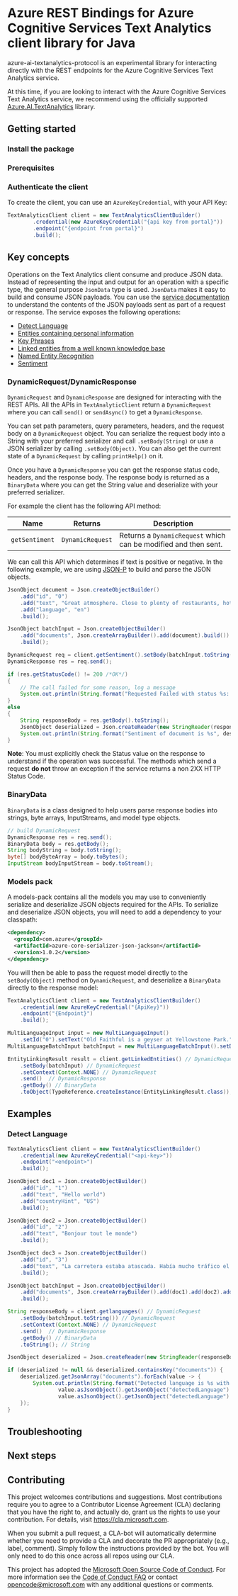 # Azure REST Bindings for Azure Cognitive Services Text Analytics client library for Java

azure-ai-textanalytics-protocol is an experimental library for interacting directly with the REST endpoints for the Azure Cognitive Services Text Analytics service.

At this time, if you are looking to interact with the Azure Cognitive Services Text Analytics service, we recommend using the officially supported [Azure.AI.TextAnalytics](https://github.com/Azure/azure-sdk-for-java/tree/master/sdk/textanalytics/azure-ai-textanalytics) library.

## Getting started

### Install the package

### Prerequisites

### Authenticate the client

To create the client, you can use an `AzureKeyCredential`, with your API Key:

```java
TextAnalyticsClient client = new TextAnalyticsClientBuilder()
        .credential(new AzureKeyCredential("{api key from portal}"))
        .endpoint("{endpoint from portal}")
        .build();
```

## Key concepts

Operations on the Text Analytics client consume and produce JSON data. Instead of representing the input and output for an operation with a specific type, the general purpose `JsonData` type is used. `JsonData` makes it easy to build and consume JSON payloads. You can use the [service documentation](https://westus2.dev.cognitive.microsoft.com/docs/services/TextAnalytics-v3-1-preview-1/operations/Languages) to understand the contents of the JSON payloads sent as part of a request or response.  The service exposes the following operations:

- [Detect Language](https://westus2.dev.cognitive.microsoft.com/docs/services/TextAnalytics-v3-1-preview-1/operations/Languages)
- [Entities containing personal information](https://westus2.dev.cognitive.microsoft.com/docs/services/TextAnalytics-v3-1-preview-1/operations/EntitiesRecognitionPii)
- [Key Phrases](https://westus2.dev.cognitive.microsoft.com/docs/services/TextAnalytics-v3-1-preview-1/operations/KeyPhrases)
- [Linked entities from a well known knowledge base](https://westus2.dev.cognitive.microsoft.com/docs/services/TextAnalytics-v3-1-preview-1/operations/EntitiesLinking)
- [Named Entity Recognition](https://westus2.dev.cognitive.microsoft.com/docs/services/TextAnalytics-v3-1-preview-1/operations/EntitiesRecognitionGeneral)
- [Sentiment](https://westus2.dev.cognitive.microsoft.com/docs/services/TextAnalytics-v3-1-preview-1/operations/Sentiment)

### DynamicRequest/DynamicResponse

`DynamicRequest` and `DynamicResponse` are designed for interacting with the REST APIs. All the APIs in `TextAnalyticClient` return a `DynamicRequest` where you can call `send()` or `sendAsync()` to get a `DynamicResponse`.

You can set path parameters, query parameters, headers, and the request body on a `DynamicRequest` object. You can serialize the request body into a String with your preferred serializer and call `.setBody(String)` or use a JSON serializer by calling `.setBody(Object)`. You can also get the current state of a `DynamicRequest` by calling `printHelp()` on it.

Once you have a `DynamicResponse` you can get the response status code, headers, and the response body. The response body is returned as a `BinaryData` where you can get the String value and deserialize with your preferred serializer.
 
For example the client has the following API method:

| Name                  | Returns                 | Description                                                               |
|-----------------------|-------------------------|---------------------------------------------------------------------------|
| `getSentiment` | `DynamicRequest`        | Returns a `DynamicRequest` which can be modified and then sent.           |

We can call this API which determines if text is positive or negative. In the following example, we are using [JSON-P](https://javaee.github.io/jsonp/getting-started.html) to build and parse the JSON objects.

```java Snippet:DynamicRequestAndResponse
JsonObject document = Json.createObjectBuilder()
    .add("id", "0")
    .add("text", "Great atmosphere. Close to plenty of restaurants, hotels, and transit! Staff are friendly and helpful.")
    .add("language", "en")
    .build();

JsonObject batchInput = Json.createObjectBuilder()
    .add("documents", Json.createArrayBuilder().add(document).build())
    .build();

DynamicRequest req = client.getSentiment().setBody(batchInput.toString());
DynamicResponse res = req.send();

if (res.getStatusCode() != 200 /*OK*/)
{
    // The call failed for some reason, log a message
    System.out.println(String.format("Requested Failed with status %s: %s", res.getStatusCode(), res.getBody().toString()));
}
else
{
    String responseBody = res.getBody().toString();
    JsonObject deserialized = Json.createReader(new StringReader(responseBody)).readObject();
    System.out.println(String.format("Sentiment of document is %s", deserialized.getJsonArray("documents").get(0).asJsonObject().getString("sentiment")));
}
```

**Note**: You must explicitly check the Status value on the response to understand if the operation was successful. The methods which send a request **do not** throw an exception if the service returns a non 2XX HTTP Status Code.

### BinaryData

`BinaryData` is a class designed to help users parse response bodies into strings, byte arrays, InputStreams, and model type objects.

```java
// build DynamicRequest
DynamicResponse res = req.send();
BinaryData body = res.getBody();
String bodyString = body.toString();
byte[] bodyByteArray = body.toBytes();
InputStream bodyInputStream = body.toStream();
```

### Models pack

A models-pack contains all the models you may use to conveniently serialize and deserialize JSON objects required for the APIs. To serialize and deserialize JSON objects, you will need to add a dependency to your classpath:

```xml
<dependency>
  <groupId>com.azure</groupId>
  <artifactId>azure-core-serializer-json-jackson</artifactId>
  <version>1.0.2</version>
</dependency>
```

You will then be able to pass the request model directly to the `setBody(Object)` method on `DynamicRequest`, and deserialize a `BinaryData` directly to the response model:

```java
TextAnalyticsClient client = new TextAnalyticsClientBuilder()
    .credential(new AzureKeyCredential("{ApiKey}"))
    .endpoint("{Endpoint}")
    .build();

MultiLanguageInput input = new MultiLanguageInput()
    .setId("0").setText("Old Faithful is a geyser at Yellowstone Park.");
MultiLanguageBatchInput batchInput = new MultiLanguageBatchInput().setDocuments(Collections.singletonList(input));

EntityLinkingResult result = client.getLinkedEntities() // DynamicRequest
    .setBody(batchInput) // DynamicRequest
    .setContext(Context.NONE) // DynamicRequest
    .send()  // DynamicResponse
    .getBody() // BinaryData
    .toObject(TypeReference.createInstance(EntityLinkingResult.class));
```

## Examples

### Detect Language

```Java Snippet:DetectLanguagesSample
TextAnalyticsClient client = new TextAnalyticsClientBuilder()
    .credential(new AzureKeyCredential("<api-key>"))
    .endpoint("<endpoint>")
    .build();

JsonObject doc1 = Json.createObjectBuilder()
    .add("id", "1")
    .add("text", "Hello world")
    .add("countryHint", "US")
    .build();

JsonObject doc2 = Json.createObjectBuilder()
    .add("id", "2")
    .add("text", "Bonjour tout le monde")
    .build();

JsonObject doc3 = Json.createObjectBuilder()
    .add("id", "3")
    .add("text", "La carretera estaba atascada. Había mucho tráfico el día de ayer.")
    .build();

JsonObject batchInput = Json.createObjectBuilder()
    .add("documents", Json.createArrayBuilder().add(doc1).add(doc2).add(doc3).build())
    .build();

String responseBody = client.getlanguages() // DynamicRequest
    .setBody(batchInput.toString()) // DynamicRequest
    .setContext(Context.NONE) // DynamicRequest
    .send()  // DynamicResponse
    .getBody() // BinaryData
    .toString(); // String

JsonObject deserialized = Json.createReader(new StringReader(responseBody)).readObject();

if (deserialized != null && deserialized.containsKey("documents")) {
    deserialized.getJsonArray("documents").forEach(value -> {
        System.out.println(String.format("Detected language is %s with confidence score %f",
                value.asJsonObject().getJsonObject("detectedLanguage").getString("name"),
                value.asJsonObject().getJsonObject("detectedLanguage").getJsonNumber("confidenceScore").doubleValue()));
    });
}
```

## Troubleshooting

## Next steps

## Contributing

This project welcomes contributions and suggestions. Most contributions require you to agree to a Contributor License Agreement (CLA) declaring that you have the right to, and actually do, grant us the rights to use your contribution. For details, visit https://cla.microsoft.com.

When you submit a pull request, a CLA-bot will automatically determine whether you need to provide a CLA and decorate the PR appropriately (e.g., label, comment). Simply follow the instructions provided by the bot. You will only need to do this once across all repos using our CLA.

This project has adopted the [Microsoft Open Source Code of Conduct][code_of_conduct]. For more information see the [Code of Conduct FAQ][code_of_conduct_faq] or contact opencode@microsoft.com with any additional questions or comments.

[code_of_conduct]: https://opensource.microsoft.com/codeofconduct
[code_of_conduct_faq]: https://opensource.microsoft.com/codeofconduct/faq/